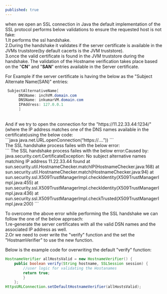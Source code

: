 ```yaml
---
published: true
---
```

when we open an SSL connection in Java the default implementation of the SSL protocol performs below validations to ensure the requested host is not fake:<br/>
1.It performs the ssl handshake.<br/>
2.During the handshake it validates if the server certificate is available in the JVMs truststore(by 		default cacerts is the JVM truststore).<br/>
3.once the valid certificate is found in the JVM truststore during the handshake. The validation of the 	Hostname verification takes place based on the "**CN**" and "**SAN**" entries available in the Server 		certificate.<br/>

For Example if the server certificate is having the below as the "Subject Alternate Name(SAN)" entries:<br/>
```java
 SubjectAlternativeName[
      DNSName: inchVM.domain.com
      DNSName: inkumarVM.domain.com
      IPAddress: 127.0.0.1
      ]
 ```
<br/>
And if we try to open the connection for the "https://11.22.33.44:1234/" (where the IP address matches one of the DNS names available in the certificate)using the below code:<br/>
 ```java
  java.net.URL.openConnection(“https://….”))
```
<br/>
The SSL handshake process failes with the below error:<br/>
```
The SSL handshake process failes with the below error:Caused by: java.security.cert.CertificateException: No subject alternative names matching IP address 11.22.33.44 found
     at sun.security.util.HostnameChecker.matchIP(HostnameChecker.java:168)
     at sun.security.util.HostnameChecker.match(HostnameChecker.java:94)
     at sun.security.ssl.X509TrustManagerImpl.checkIdentity(X509TrustManagerImpl.java:455)
     at sun.security.ssl.X509TrustManagerImpl.checkIdentity(X509TrustManagerImpl.java:436)
     at sun.security.ssl.X509TrustManagerImpl.checkTrusted(X509TrustManagerImpl.java:200)
```
<br/>

To overcome the above error while performing the SSL handshake we can follow the one of the below approach:<br/>
1.re-generate the server certificates with all the valid DSN names and the associated IP address as well.<br/>
2.Or we need to over write the "verify" function and the set the "HostnamVerifier" to use the new function.<br/>
 
Below is the example code for overwriting the  default "verify" function:<br/>
```java
HostnameVerifier allHostsValid = new HostnameVerifier() {
    public boolean verify(String hostname, SSLSession session) {
        //user logic for validating the Hostanames  
        return true;
        }
    };
HttpsURLConnection.setDefaultHostnameVerifier(allHostsValid);
```
